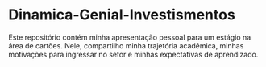 # Dinamica-Genial-Investismentos
Este repositório contém minha apresentação pessoal para um estágio na área de cartões. Nele, compartilho minha trajetória acadêmica, minhas motivações para ingressar no setor e minhas expectativas de aprendizado.
